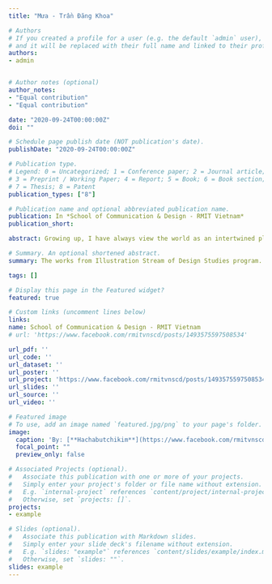 ```yaml
---
title: "Mưa - Trần Đăng Khoa"

# Authors
# If you created a profile for a user (e.g. the default `admin` user), write the username (folder name) here 
# and it will be replaced with their full name and linked to their profile.
authors:
- admin


# Author notes (optional)
author_notes:
- "Equal contribution"
- "Equal contribution"

date: "2020-09-24T00:00:00Z"
doi: ""

# Schedule page publish date (NOT publication's date).
publishDate: "2020-09-24T00:00:00Z"

# Publication type.
# Legend: 0 = Uncategorized; 1 = Conference paper; 2 = Journal article;
# 3 = Preprint / Working Paper; 4 = Report; 5 = Book; 6 = Book section;
# 7 = Thesis; 8 = Patent
publication_types: ["8"]

# Publication name and optional abbreviated publication name.
publication: In *School of Communication & Design - RMIT Vietnam*
publication_short: 

abstract: Growing up, I have always view the world as an intertwined place of unchaining realities. The human's minds are full of endless possibilities, especially children's. I have glanced through "Mua" when I was small, and for a long time, the poem has been a happy place for me to hide from stressful reality. Tran Dang khoa, as a child, had brought out the joyful, vivid side of an ordinary summer shower. I wanted to illustrate every nuance of Khoa's perspective, hoping the audience to experience a child's interpretation of the world as an escape from their busy, stressful lives

# Summary. An optional shortened abstract.
summary: The works from Illustration Stream of Design Studies program. Students were asked to illustrate a traditional story of their own choosing

tags: []

# Display this page in the Featured widget?
featured: true

# Custom links (uncomment lines below)
links:
name: School of Communication & Design - RMIT Vietnam 
# url: 'https://www.facebook.com/rmitvnscd/posts/1493575597508534'

url_pdf: ''
url_code: ''
url_dataset: ''
url_poster: ''
url_project: 'https://www.facebook.com/rmitvnscd/posts/1493575597508534/'
url_slides: ''
url_source: ''
url_video: ''

# Featured image
# To use, add an image named `featured.jpg/png` to your page's folder. 
image:
  caption: 'By: [**Hachabutchikim**](https://www.facebook.com/rmitvnscd/posts/1493575597508534/')'
  focal_point: ""
  preview_only: false

# Associated Projects (optional).
#   Associate this publication with one or more of your projects.
#   Simply enter your project's folder or file name without extension.
#   E.g. `internal-project` references `content/project/internal-project/index.md`.
#   Otherwise, set `projects: []`.
projects:
- example

# Slides (optional).
#   Associate this publication with Markdown slides.
#   Simply enter your slide deck's filename without extension.
#   E.g. `slides: "example"` references `content/slides/example/index.md`.
#   Otherwise, set `slides: ""`.
slides: example
---
```




